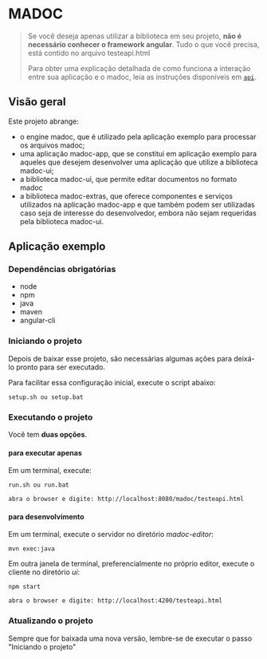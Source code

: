 # MADOC

> Se você deseja apenas utilizar a biblioteca em seu projeto, **não é necessário conhecer o framework angular**. Tudo o que você precisa, está contido no arquivo testeapi.html
>
> Para obter uma explicação detalhada de como funciona a interação entre sua aplicação e o madoc, leia as instruções disponíveis em [`api`](#API).


## Visão geral

Este projeto abrange:
- o engine madoc, que é utilizado pela aplicação exemplo para processar os arquivos madoc;
- uma aplicação madoc-app, que se constitui em aplicação exemplo para aqueles que desejem desenvolver uma aplicação que utilize a biblioteca  madoc-ui;
- a biblioteca madoc-ui, que permite editar documentos no formato madoc
- a biblioteca madoc-extras, que oferece componentes e serviços utilizados na aplicação madoc-app e que também podem ser utilizadas caso seja de interesse do desenvolvedor, embora não sejam requeridas pela biblioteca madoc-ui.

## Aplicação exemplo

### Dependências obrigatórias
- node
- npm
- java
- maven
- angular-cli

### Iniciando o projeto

Depois de baixar esse projeto, são necessárias algumas ações para deixá-lo pronto para ser executado.

Para facilitar essa configuração inicial, execute o script abaixo:

    setup.sh ou setup.bat

### Executando o projeto

Você tem <strong>duas opções</strong>.


#### para executar apenas

Em um terminal, execute:

    run.sh ou run.bat

    abra o browser e digite: http://localhost:8080/madoc/testeapi.html

#### para desenvolvimento

Em um terminal, execute o servidor no diretório <em>madoc-editor</em>:

    mvn exec:java

Em outra janela de terminal, preferencialmente no próprio editor, execute o cliente no diretório <em>ui</em>:

    npm start

    abra o browser e digite: http://localhost:4200/testeapi.html

### Atualizando o projeto

Sempre que for baixada uma nova versão, lembre-se de executar o passo "Iniciando o projeto"


